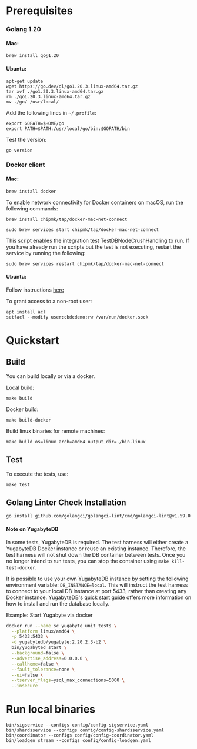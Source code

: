 # Prerequisites

### Golang 1.20

#### Mac:

```shell
brew install go@1.20
```

#### Ubuntu:

```shell
apt-get update
wget https://go.dev/dl/go1.20.3.linux-amd64.tar.gz
tar xvf ./go1.20.3.linux-amd64.tar.gz
rm ./go1.20.3.linux-amd64.tar.gz
mv ./go/ /usr/local/
```

Add the following lines in `~/.profile`:

```shell
export GOPATH=$HOME/go
export PATH=$PATH:/usr/local/go/bin:$GOPATH/bin
```

Test the version:

```shell
go version
```

### Docker client

#### Mac:

```shell
brew install docker
```

To enable network connectivity for Docker containers on macOS, run the following commands:

```shell
brew install chipmk/tap/docker-mac-net-connect
```

```shell
sudo brew services start chipmk/tap/docker-mac-net-connect
```

This script enables the integration test TestDBNodeCrushHandling to run.
If you have already run the scripts but the test is not executing, restart the service by running the following:
```shell
sudo brew services restart chipmk/tap/docker-mac-net-connect
```


#### Ubuntu:

Follow instructions [here](https://docs.docker.com/engine/install/ubuntu/)

To grant access to a non-root user:

```shell
apt install acl
setfacl --modify user:cbdcdemo:rw /var/run/docker.sock
```

# Quickstart

## Build

You can build locally or via a docker.

Local build:

```shell
make build
```

Docker build:

```shell
make build-docker
```

Build linux binaries for remote machines:

```shell
make build os=linux arch=amd64 output_dir=./bin-linux
```

## Test

To execute the tests, use:

```shell
make test
```

## Golang Linter Check Installation

```shell
go install github.com/golangci/golangci-lint/cmd/golangci-lint@v1.59.0
```

#### Note on YugabyteDB

In some tests, YugabyteDB is required.
The test harness will either create a YugabyteDB Docker instance or reuse an existing instance.
Therefore, the test harness will not shut down the DB container between tests.
Once you no longer intend to run tests, you can stop the container using `make kill-test-docker`.

It is possible to use your own YugabyteDB instance by setting the following environment variable: `DB_INSTANCE=local`.
This will instruct the test harness to connect to your local DB instance at port 5433, rather than creating any Docker instance.
YugabyteDB's [quick start guide](https://docs.yugabyte.com/preview/quick-start/) offers more information on how to install and run the database locally.

Example: Start Yugabyte via docker

```bash
docker run --name sc_yugabyte_unit_tests \
  --platform linux/amd64 \
  -p 5433:5433 \
  -d yugabytedb/yugabyte:2.20.2.3-b2 \
  bin/yugabyted start \
  --background=false \
  --advertise_address=0.0.0.0 \
  --callhome=false \
  --fault_tolerance=none \
  --ui=false \
  --tserver_flags=ysql_max_connections=5000 \
  --insecure
```

# Run local binaries

```shell
bin/sigservice --configs config/config-sigservice.yaml
bin/shardsservice --configs config/config-shardsservice.yaml
bin/coordinator --configs config/config-coordinator.yaml
bin/loadgen stream --configs config/config-loadgen.yaml
```
